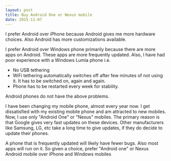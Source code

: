 ```yaml
---
layout: post
title: Buy Android One or Nexus mobile
date: 2015-11-07
---
```

I prefer Android over iPhone because Android gives me more hardware choices. Also Android has more customizations available.

I prefer Android over Windows phone primarily because there are more apps on Android. These apps are more frequently updated. Also, I have had poor experience with a Windows Lumia phone i.e.

* No USB tethering
* WiFi tethering automatically switches off after few minutes of not using it. It has to be switched on, again and again.
* Phone has to be restarted every week for stability.

Android phones do not have the above problems.

I have been changing my mobile phone, almost every year now. I get dissatisfied with my existing mobile phone and am attracted to new mobiles. Now, I use only "Android One" or "Nexus" mobiles. The primary reason is that Google gives very fast updates on these devices. Other manufacturers like Samsung, LG, etc take a long time to give updates, if they do decide to update their phones.

A phone that is frequently updated will likely have fewer bugs. Also most apps will run on it. So given a choice, prefer "Android one" or Nexus Android mobile over iPhone and Windows mobiles
